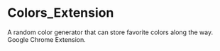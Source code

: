 # Colors_Extension
A random color generator that can store favorite colors along the way. Google Chrome Extension.
